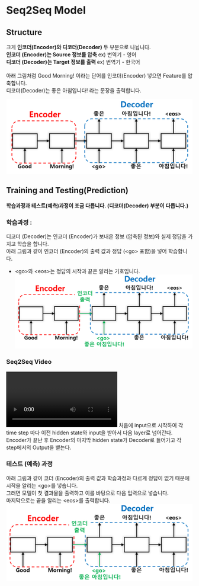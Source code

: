 # Seq2Seq Model
## Structure
크게 <b> 인코더(Encoder)와 디코더(Decoder) </b> 두 부분으로 나뉩니다. <br />
<b> 인코더 (Encoder)는 Source 정보를 압축 </b> ex) 번역기 - 영어 <br />
<b> 디코더 (Decoder)는 Target 정보를 출력 </b> ex) 번역기 - 한국어 <br /> <br />
아래 그림처럼 Good Morning! 이라는 단어를 인코더(Encoder) 넣으면 Feature를 압축합니다. <br />
디코더(Decoder)는 좋은 아침입니다! 라는 문장을 출력합니다. <br />

![alt text](image/seq2seq.PNG) <br />

## Training and Testing(Prediction)
<b>학습과정과 테스트(예측)과정이 조금 다릅니다. (디코더(Decoder) 부분이 다릅니다.) </b> <br /> 
### 학습과정 : <br />
디코더 (Decoder)는 인코더 (Encoder)가 보내온 정보 (압축된 정보)와 실제 정답을 가지고 학습을 합니다. <br /> 
아래 그림과 같이 인코더 (Encoder)의 출력 값과 정답 (\<go\> 포함)을 넣어 학습합니다. <br />
- \<go\>와 \<eos\>는 정답의 시작과 끝은 알리는 기호입니다. <br />
![alt text](image/seq2seq_train.PNG) <br />

### Seq2Seq Video
![Seq2Seq](seq2seq.mp4)
처음에 input으로 시작하여 각 time step 마다 이전 hidden state와 input을 받아서 다음 layer로 넘어간다. <br />
Encoder가 끝난 후 Encoder의 마지막 hidden state가 Decoder로 들어가고 각 step에서의 Output을 뱉는다. <br />

### 테스트 (예측) 과정 <br />
아래 그림과 같이 코더 (Encoder)의 출력 값과 학습과정과 다르게 정답이 없기 때문에 시작을 알리는 \<go\>를 넣습니다. <br />
그러면 모델이 첫 결과물을 출력하고 이를 바탕으로 다음 입력으로 넣습니다. <br />
마지막으로는 끝을 알리는 \<eos\>를 출력합니다. <br />
![alt text](image/seq2seq_train.PNG)



